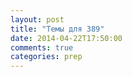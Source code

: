 ```yaml
---
layout: post
title: "Темы для 389"
date: 2014-04-22T17:50:00
comments: true
categories: prep 
---
```

